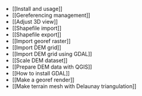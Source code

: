 * [[Install and usage]]
* [[Gereferencing management]]
* [[Adjust 3D view]]
* [[Shapefile import]]
* [[Shapefile export]]
* [[Import georef raster]]
* [[Import DEM grid]]
* [[Import DEM grid using GDAL]]
* [[Scale DEM dataset]]
* [[Prepare DEM data with QGIS]]
* [[How to install GDAL]]
* [[Make a georef render]]
* [[Make terrain mesh with Delaunay triangulation]]